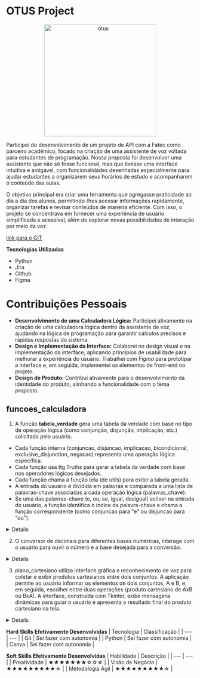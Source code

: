 # OTUS Project
<div align="center"> 
<img width="300px" title="otus" src="https://user-images.githubusercontent.com/36649454/167738690-ab4cf4cd-1bb7-4e08-b1cf-78c8dbb7a848.png"/>
</div>

Participei do desenvolvimento de um projeto de API com a Fatec como parceiro acadêmico, focado na criação de uma assistente de voz voltada para estudantes de programação. Nossa proposta foi desenvolver uma assistente que não só fosse funcional, mas que tivesse uma interface intuitiva e amigável, com funcionalidades desenhadas especialmente para ajudar estudantes a organizarem seus horários de estudo e acompanharem o conteúdo das aulas.

O objetivo principal era criar uma ferramenta que agregasse praticidade ao dia a dia dos alunos, permitindo-lhes acessar informações rapidamente, organizar tarefas e revisar conteúdos de maneira eficiente. Com isso, o projeto se concentrava em fornecer uma experiência de usuário simplificada e acessível, além de explorar novas possibilidades de interação por meio da voz.

[link para o GIT](https://github.com/beatricelopes/OTUS-PROJECT) <br />

**Tecnologias Utilizadas**
- Python <br />
- Jira <br />
- Github <br />
- Figma <br />


# Contribuições Pessoais
- **Desenvolvimento de uma Calculadora Lógica:** Participei ativamente na criação de uma calculadora lógica dentro da assistente de voz, ajudando na lógica de programação para garantir cálculos precisos e rápidas respostas do sistema. <br />
- **Design e Implementação da Interface:** Colaborei no design visual e na implementação da interface, aplicando princípios de usabilidade para melhorar a experiência do usuário. Trabalhei com <i>Figma</i> para prototipar a interface e, em seguida, implementei os elementos de front-end no projeto.
- **Design de Produto:** Contribuí ativamente para o desenvolvimento da identidade do produto, alinhando a funcionalidade com o tema proposto. 


## funcoes_calculadora
1. A função **tabela_verdade** gera uma tabela da verdade com base no tipo de operação lógica (como conjunção, disjunção, implicação, etc.) solicitada pelo usuário. 
- Cada função interna (conjuncao, disjuncao, implicacao, bicondicional, exclusive_disjunction, negacao) representa uma operação lógica específica.
- Cada função usa ttg.Truths para gerar a tabela da verdade com base nos operadores lógicos desejados.
- Cada função chama a função tela (de utils) para exibir a tabela gerada.
- A entrada do usuário é dividida em palavras e comparada a uma lista de palavras-chave associadas a cada operação lógica (palavras_chave).
- Se uma das palavras-chave (e, ou, se, igual, desigual) estiver na entrada do usuário, a função identifica o índice da palavra-chave e chama a função correspondente (como conjuncao para "e" ou disjuncao para "ou").

<details>

```def tabela_verdade():
    # zerando caminho para importar funções de diretórios acima
    import ttg
    import sys
    sys.path.append('')
    
    from utils import ouvir, falar
    falar('Qual tabela-verdade você deseja visualizar?')
    frase = ouvir()

    ##tabelas verdade
    def conjuncao():
        from utils import tela
        tela(ttg.Truths(['p', 'q'], ['p and q']))

    def disjuncao():
        from utils import tela
        tela(ttg.Truths(['p', 'q'], ['p or q']))
    
    def implicacao():
        from utils import tela
        tela(ttg.Truths(['p', 'q'], ['p xor q']))
    
    def bicondicional():
        from utils import tela
        tela(ttg.Truths(['p', 'q'], ['p = q']))
    
    def exclusive_disjunction():
        from utils import tela
        tela(ttg.Truths(['p', 'q'], ['p != q']))

    def negacao():
        from utils import tela 
        tela(ttg.Truths(['p', 'q'], ['not(p and q)']))

    palavras = frase.split()
    palavras_chave = ['e', 'ou', 'se', 'igual', 'desigual']
    funcoes = [conjuncao, disjuncao, implicacao, bicondicional, exclusive_disjunction]
    
    for palavra in palavras:
        if palavra in palavras_chave:
            comando = palavras_chave.index(palavra)
            funcoes[comando]()
            break
```

</details>

2. O conversor de decimais para diferentes bases numéricas, interage com o usuário para ouvir o número e a base desejada para a conversão. 

<details>

```
def converter_decimal(num, base):
    res = ''
    while (num>0):
        # adiciona resto no texto
        res += str(num%base)
        # muda valor atual do número
        num = num//base
    # retorna texto invertido 
    return res[::-1]

def perguntar_conversao():
    from utils import falar
    falar('Diga a conversão')

def mostrar_exemplo_conversao():
    from utils import tela
    tela('Diga a conversão (ex: 10 em base 2)')

def ouvir_conversao():
    from utils import ouvir, tela
    frase_conversor = ouvir()

    palavras = frase_conversor.split()

    numero_encontrado = False
    numero = 0
    base = 0

    for palavra in palavras:
        # tenta converter palavra em numero
        try: 
            # se der certo, número ou base encontrado
            if (numero_encontrado):
                base = int(palavra)
            else:
                numero = int(palavra)
            numero_encontrado = True
        except:
            pass

    resultado_convertido = converter_decimal(numero,base)
    tela(f'Número {numero} convertido para base {base}:\n{resultado_convertido}')

def conversor():
    # zerando caminho para importar funções de diretórios acima
    import sys
    sys.path.append('')

    from threading import Thread
    from utils import ouvir, tela



    Thread(target=perguntar_conversao).start()
    Thread(target=mostrar_exemplo_conversao).start()
    Thread(target=ouvir_conversao).start()
```
</details>

3. plano_cartesiano utiliza interface gráfica e reconhecimento de voz para coletar e exibir produtos cartesianos entre dois conjuntos. A aplicação permite ao usuário informar os elementos de dois conjuntos, A e B, e, em seguida, escolher entre duas operações (produto cartesiano de AxB ou BxA). A interface, construída com Tkinter, exibe mensagens dinâmicas para guiar o usuário e apresenta o resultado final do produto cartesiano na tela.

<details>

```
def plano_cartesiano():
    # zerando caminho para importar funções de diretórios acima
    import sys
    sys.path.append('')

    import threading
    from PIL import ImageTk, Image
    from tkinter import ttk, Tk
    import tkinter as tk

    print('função plano_cartesiano chamada')
    global interface
    interface = Tk()
    image = Image.open("imagens\\fundo_consult.png")
    photo = ImageTk.PhotoImage(image, master=interface)
    fundo = tk.Label(interface, image=photo)
    fundo.image = image
    fundo.pack()
    interface.geometry('800x650+250+5')
    interface.title("Plano Cartesiano")
    texto = ttk.Label(interface, text="Produto Cartesiano!", font=("Arial 17"),
                      foreground='white', background='#0F2027')
    texto.place(relx=0.5, rely=0.4, anchor='center')
    threading.Thread(target=produto_cartesianoP).start() #executar função simultaneamente com interface
    interface.mainloop() #executa a abertura da interface
```
</details>

**Hard Skills Efetivamente Desenvolvidas**
| Tecnologia | Classificação |
| --- | --- |
| Git | Sei fazer com autonomia |
| Python | Sei fazer com autonomia |
| Canva | Sei fazer com autonomia |

**Soft Skills Efetivamente Desenvolvidas**
| Habilidade | Descrição |
| --- | --- |
| Proatividade | ★★★★★★★☆☆☆ |
| Visão de Negócio | ★★★★★★★★★☆ |
| Metodologia Agil | ★★★★★★★★★☆ |
